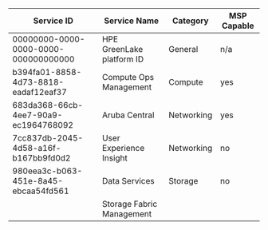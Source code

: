 | Service ID                            | Service Name               | Category               | MSP Capable  |
| --									              		|	--							       		 |	--	      						|	--					 |
| 00000000-0000-0000-0000-000000000000  | HPE GreenLake platform ID  | General                | n/a          |
| b394fa01-8858-4d73-8818-eadaf12eaf37  | Compute Ops Management     | Compute                | yes          |
| 683da368-66cb-4ee7-90a9-ec1964768092  | Aruba Central              | Networking             | yes          |
| 7cc837db-2045-4d58-a16f-b167bb9fd0d2  | User Experience Insight    | Networking             | no           |
| 980eea3c-b063-451e-8a45-ebcaa54fd561  | Data Services              | Storage                | no           |
|                                       | Storage Fabric Management  |                        |              |
